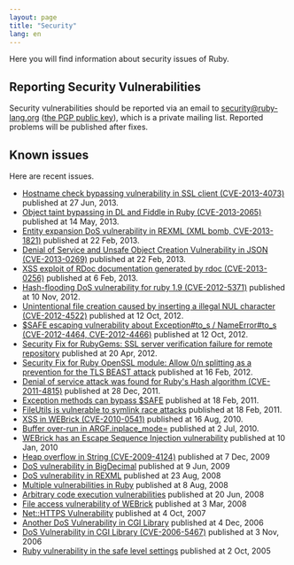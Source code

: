 ```yaml
---
layout: page
title: "Security"
lang: en
---
```


Here you will find information about security issues of Ruby.

## Reporting Security Vulnerabilities

Security vulnerabilities should be reported via an email to
security@ruby-lang.org ([the PGP public key](/security.asc)), which is a
private mailing list. Reported problems will be published after fixes.

## Known issues

Here are recent issues.

* [Hostname check bypassing vulnerability in SSL client
  (CVE-2013-4073)](/en/news/2013/06/27/hostname-check-bypassing-vulnerability-in-openssl-client-cve-2013-4073/)
  published at 27 Jun, 2013.
* [Object taint bypassing in DL and Fiddle in Ruby
  (CVE-2013-2065)](/en/news/2013/05/14/taint-bypass-dl-fiddle-cve-2013-2065/)
  published at 14 May, 2013.
* [Entity expansion DoS vulnerability in REXML (XML bomb,
  CVE-2013-1821)][1] published at 22 Feb, 2013.
* [Denial of Service and Unsafe Object Creation Vulnerability in JSON
  (CVE-2013-0269)][2] published at 22 Feb, 2013.
* [XSS exploit of RDoc documentation generated by rdoc
  (CVE-2013-0256)][3] published at 6 Feb, 2013.
* [Hash-flooding DoS vulnerability for ruby 1.9 (CVE-2012-5371)][4]
  published at 10 Nov, 2012.
* [Unintentional file creation caused by inserting a illegal NUL
  character (CVE-2012-4522)][5] published at 12 Oct, 2012.
* [$SAFE escaping vulnerability about Exception#to\_s / NameError#to\_s
  (CVE-2012-4464, CVE-2012-4466)][6] published at 12 Oct, 2012.
* [Security Fix for RubyGems: SSL server verification failure for remote
  repository][7] published at 20 Apr, 2012.
* [Security Fix for Ruby OpenSSL module: Allow 0/n splitting as a
  prevention for the TLS BEAST attack][8] published at 16 Feb, 2012.
* [Denial of service attack was found for Ruby\'s Hash algorithm
  (CVE-2011-4815)][9] published at 28 Dec, 2011.
* [Exception methods can bypass $SAFE][10] published at 18 Feb, 2011.
* [FileUtils is vulnerable to symlink race attacks][11] published at 18
  Feb, 2011.
* [XSS in WEBrick (CVE-2010-0541)][12] published at 16 Aug, 2010.
* [Buffer over-run in ARGF.inplace\_mode=][13] published at 2 Jul, 2010.
* [WEBrick has an Escape Sequence Injection vulnerability][14] published
  at 10 Jan, 2010
* [Heap overflow in String (CVE-2009-4124)][15] published at 7 Dec, 2009
* [DoS vulnerability in
  BigDecimal](/en/news/2009/06/09/dos-vulnerability-in-bigdecimal/)
  published at 9 Jun, 2009
* [DoS vulnerability in
  REXML](/en/news/2008/08/23/dos-vulnerability-in-rexml/) published at
  23 Aug, 2008
* [Multiple vulnerabilities in
  Ruby](/en/news/2008/08/08/multiple-vulnerabilities-in-ruby/) published
  at 8 Aug, 2008
* [Arbitrary code execution
  vulnerabilities](/en/news/2008/06/20/arbitrary-code-execution-vulnerabilities/)
  published at 20 Jun, 2008
* [File access vulnerability of
  WEBrick](/en/news/2008/03/03/webrick-file-access-vulnerability/)
  published at 3 Mar, 2008
* [Net::HTTPS
  Vulnerability](/en/news/2007/10/04/net-https-vulnerability/) published
  at 4 Oct, 2007
* [Another DoS Vulnerability in CGI
  Library](/en/news/2006/12/04/another-dos-vulnerability-in-cgi-library/)
  published at 4 Dec, 2006
* [DoS Vulnerability in CGI Library (CVE-2006-5467)](/en/news/2006/11/03/CVE-2006-5467/)
  published at 3 Nov, 2006
* [Ruby vulnerability in the safe level
  settings](/en/news/2005/10/03/ruby-vulnerability-in-the-safe-level-settings/)
  published at 2 Oct, 2005



[1]: /en/news/2013/02/22/rexml-dos-2013-02-22/
[2]: /en/news/2013/02/22/json-dos-cve-2013-0269/
[3]: /en/news/2013/02/06/rdoc-xss-cve-2013-0256/
[4]: /en/news/2012/11/09/ruby19-hashdos-cve-2012-5371/
[5]: /en/news/2012/10/12/poisoned-NUL-byte-vulnerability/
[6]: /en/news/2012/10/12/cve-2012-4464-cve-2012-4466/
[7]: /en/news/2012/04/20/ruby-1-9-3-p194-is-released/
[8]: /en/news/2012/02/16/security-fix-for-ruby-openssl-module-allow-0n-splitting-as-a-prevention-for-the-tls-beast-attack-/
[9]: /en/news/2011/12/28/denial-of-service-attack-was-found-for-rubys-hash-algorithm-cve-2011-4815/
[10]: /en/news/2011/02/18/exception-methods-can-bypass-safe/
[11]: /en/news/2011/02/18/fileutils-is-vulnerable-to-symlink-race-attacks/
[12]: /en/news/2010/08/16/xss-in-webrick-cve-2010-0541/
[13]: /en/news/2010/07/02/ruby-1-9-1-p429-is-released/
[14]: /en/news/2010/01/10/webrick-escape-sequence-injection/
[15]: /en/news/2009/12/07/heap-overflow-in-string/
